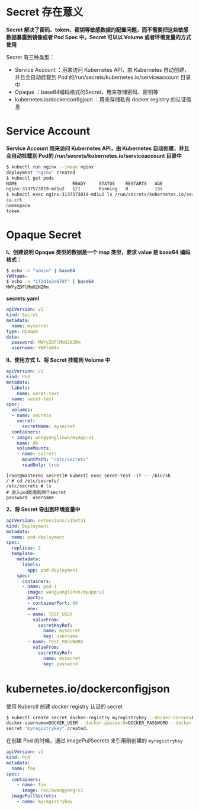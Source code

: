 # Secret 存在意义 

**Secret 解决了密码、token、密钥等敏感数据的配置问题，而不需要把这些敏感数据暴露到镜像或者 Pod Spec 中。Secret 可以以 Volume 或者环境变量的方式使用** 

Secret 有三种类型： 

- Service Account ：用来访问 Kubernetes API，由 Kubernetes 自动创建，并且会自动挂载到 Pod 的/run/secrets/kubernetes.io/serviceaccount  目录中
- Opaque ：base64编码格式的Secret，用来存储密码、密钥等
- kubernetes.io/dockerconﬁgjson ：用来存储私有 docker registry 的认证信息

# Service Account 

**Service Account 用来访问 Kubernetes API，由 Kubernetes 自动创建，并且会自动挂载到 Pod的 /run/secrets/kubernetes.io/serviceaccount 目录中**
 

```bash
$ kubectl run nginx --image nginx
deployment "nginx" created
$ kubectl get pods
NAME                     READY     STATUS    RESTARTS   AGE
nginx-3137573019-md1u2   1/1       Running   0          13s
$ kubectl exec nginx-3137573019-md1u2 ls /run/secrets/kubernetes.io/serviceaccount
ca.crt
namespace
token
```

# Opaque Secret

 **Ⅰ、创建说明 
Opaque 类型的数据是一个 map 类型，要求 value 是 base64 编码格式：**
 

```bash
$ echo -n "admin" | base64
YWRtaW4=
$ echo -n "1f2d1e2e67df" | base64
MWYyZDFlMmU2N2Rm
```

 **secrets.yaml**

```yaml
apiVersion: v1
kind: Secret
metadata:
  name: mysecret
type: Opaque
data:
  password: MWYyZDFlMmU2N2Rm
  username: YWRtaW4=
```

**Ⅱ、使用方式 
1、将 Secret 挂载到 Volume 中**

```yaml
apiVersion: v1
kind: Pod
metadata:
  labels:
    name: seret-test
  name: seret-test
spec:
  volumes:
  - name: secrets
    secret:
      secretName: mysecret
  containers:
  - image: wangyanglinux/myapp:v1
    name: db
    volumeMounts:
    - name: secrets
      mountPath: "/etc/secrets"
      readOnly: true
```

```shell
[root@master01 secret]# kubectl exec seret-test -it -- /bin/sh
/ # cd /etc/secrets/
/etc/secrets # ls
# 进入pod能看到两个secret
password  username
```

**2、将 Secret 导出到环境变量中**

```yaml
apiVersion: extensions/v1beta1
kind: Deployment
metadata:
  name: pod-deployment
spec:
  replicas: 2
  template:
    metadata:
      labels:
        app: pod-deployment
    spec:
      containers:
      - name: pod-1
        image: wangyanglinux/myapp:v1
        ports:
        - containerPort: 80
        env:
        - name: TEST_USER
          valueFrom:
            secretKeyRef:
              name: mysecret
              key: username
        - name: TEST_PASSWORD
          valueFrom:
            secretKeyRef:
              name: mysecret
              key: password
```

# kubernetes.io/dockerconﬁgjson 

使用 Kuberctl 创建 docker registry 认证的 secret
 

```bash
$ kubectl create secret docker-registry myregistrykey --docker-server=DOCKER_REGISTRY_SERVER --
docker-username=DOCKER_USER --docker-password=DOCKER_PASSWORD --docker-email=DOCKER_EMAIL
secret "myregistrykey" created.
```

在创建 Pod 的时候，通过 imagePullSecrets 来引用刚创建的 `myregistrykey`
 

```yaml
apiVersion: v1
kind: Pod
metadata:
  name: foo
spec:
  containers:
    - name: foo
      image: roc/awangyang:v1
  imagePullSecrets:
    - name: myregistrykey
```

